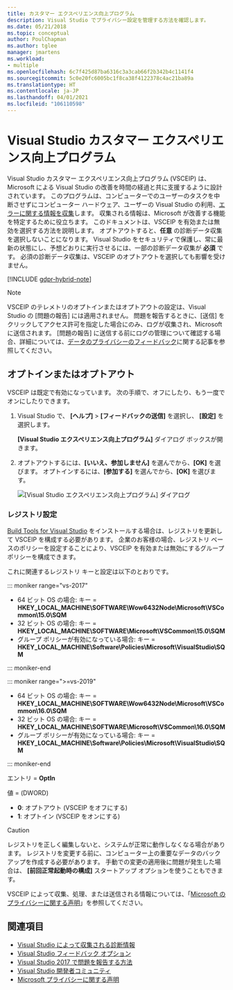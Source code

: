 ```yaml
---
title: カスタマー エクスペリエンス向上プログラム
description: Visual Studio でプライバシー設定を管理する方法を確認します。
ms.date: 05/21/2018
ms.topic: conceptual
author: PoulChapman
ms.author: tglee
manager: jmartens
ms.workload:
- multiple
ms.openlocfilehash: 6c7f425d87ba6316c3a3cab66f2b342b4c1141f4
ms.sourcegitcommit: 5c0e20fc6005bc1f8ca38f4122378c4ac21ba89a
ms.translationtype: HT
ms.contentlocale: ja-JP
ms.lasthandoff: 04/01/2021
ms.locfileid: "106110598"
---
```

# <a name="visual-studio-customer-experience-improvement-program"></a>Visual Studio カスタマー エクスペリエンス向上プログラム

Visual Studio カスタマー エクスペリエンス向上プログラム (VSCEIP) は、Microsoft による Visual Studio の改善を時間の経過と共に支援するように設計されています。 このプログラムは、コンピューターでのユーザーのタスクを中断させずにコンピューター ハードウェア、ユーザーの Visual Studio の利用、[エラーに関する情報を収集](../ide/diagnostic-data-collection.md)します。 収集される情報は、Microsoft が改善する機能を特定するために役立ちます。 このドキュメントは、VSCEIP を有効または無効を選択する方法を説明します。 オプトアウトすると、**任意** の診断データ収集を選択しないことになります。 Visual Studio をセキュリティで保護し、常に最新の状態にし、予想どおりに実行させるには、一部の診断データ収集が **必須** です。 必須の診断データ収集は、VSCEIP のオプトアウトを選択しても影響を受けません。

[!INCLUDE [gdpr-hybrid-note](../misc/includes/gdpr-hybrid-note.md)]
> [!NOTE]
> VSCEIP のテレメトリのオプトインまたはオプトアウトの設定は、Visual Studio の [問題の報告] には適用されません。 問題を報告するときに、[送信] をクリックしてアクセス許可を指定した場合にのみ、ログが収集され、Microsoft に送信されます。 [問題の報告] に送信する前にログの管理について確認する場合、詳細については、[データのプライバシーのフィードバック](./developer-community-privacy.md)に関する記事を参照してください。

## <a name="opt-in-or-out"></a>オプトインまたはオプトアウト

VSCEIP は既定で有効になっています。 次の手順で、オフにしたり、もう一度でオンにしたりできます。

1. Visual Studio で、 **[ヘルプ]**  >  **[フィードバックの送信]** を選択し、 **[設定]** を選択します。

   **[Visual Studio エクスペリエンス向上プログラム]** ダイアログ ボックスが開きます。

1. オプトアウトするには、**[いいえ、参加しません]** を選んでから、**[OK]** を選びます。 オプトインするには、**[参加する]** を選んでから、**[OK]** を選びます。

   ![[Visual Studio エクスペリエンス向上プログラム] ダイアログ](media/experience-improvement-program.png)

### <a name="registry-settings"></a>レジストリ設定

[Build Tools for Visual Studio](https://visualstudio.microsoft.com/downloads/#build-tools-for-visual-studio-2017) をインストールする場合は、レジストリを更新して VSCEIP を構成する必要があります。 企業のお客様の場合、レジストリ ベースのポリシーを設定することにより、VSCEIP を有効または無効にするグループ ポリシーを構成できます。

これに関連するレジストリ キーと設定は以下のとおりです。

::: moniker range="vs-2017"

- 64 ビット OS の場合: キー = **HKEY_LOCAL_MACHINE\SOFTWARE\Wow6432Node\Microsoft\VSCommon\15.0\SQM**
- 32 ビット OS の場合: キー = **HKEY_LOCAL_MACHINE\SOFTWARE\Microsoft\VSCommon\15.0\SQM**
- グループ ポリシーが有効になっている場合: キー = **HKEY_LOCAL_MACHINE\Software\Policies\Microsoft\VisualStudio\SQM**

::: moniker-end

::: moniker range=">=vs-2019"

- 64 ビット OS の場合: キー = **HKEY_LOCAL_MACHINE\SOFTWARE\Wow6432Node\Microsoft\VSCommon\16.0\SQM**
- 32 ビット OS の場合: キー = **HKEY_LOCAL_MACHINE\SOFTWARE\Microsoft\VSCommon\16.0\SQM**
- グループ ポリシーが有効になっている場合: キー = **HKEY_LOCAL_MACHINE\Software\Policies\Microsoft\VisualStudio\SQM**

::: moniker-end

エントリ = **OptIn**

値 = (DWORD)

- **0**: オプトアウト (VSCEIP をオフにする)
- **1**: オプトイン (VSCEIP をオンにする)

> [!CAUTION]
> レジストリを正しく編集しないと、システムが正常に動作しなくなる場合があります。 レジストリを変更する前に、コンピューター上の重要なデータのバックアップを作成する必要があります。 手動での変更の適用後に問題が発生した場合は、 **[前回正常起動時の構成]** スタートアップ オプションを使うこともできます。

VSCEIP によって収集、処理、または送信される情報については、「[Microsoft のプライバシーに関する声明](https://privacy.microsoft.com/privacystatement)」を参照してください。

## <a name="see-also"></a>関連項目

* [Visual Studio によって収集される診断情報](diagnostic-data-collection.md)
* [Visual Studio フィードバック オプション](../ide/feedback-options.md)
* [Visual Studio 2017 で問題を報告する方法](../ide/how-to-report-a-problem-with-visual-studio.md)
* [Visual Studio 開発者コミュニティ](https://aka.ms/feedback/suggest?space=8)
* [Microsoft プライバシーに関する声明](https://privacy.microsoft.com/privacystatement)
